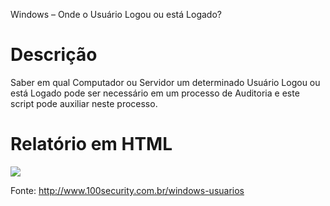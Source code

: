 Windows – Onde o Usuário Logou ou está Logado?

# Descrição
Saber em qual Computador ou Servidor um determinado Usuário Logou ou está Logado pode ser necessário em um processo de Auditoria e este script pode auxiliar neste processo.

# Relatório em HTML
![](http://www.100security.com.br/wp-content/uploads/2016/06/ul12.jpg)

Fonte: http://www.100security.com.br/windows-usuarios
